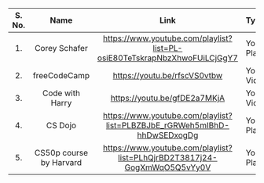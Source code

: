 
| S. No. 	| Name                 	| Link                                                	                      | Type            |
|:------:	|:--------------------:	|:---------------------------------------------------:	                      |:----------------|
| 1.     	| Corey Schafer     	  | https://www.youtube.com/playlist?list=PL-osiE80TeTskrapNbzXhwoFUiLCjGgY7  	| Youtube Playlist|
| 2.     	| freeCodeCamp        	| https://youtu.be/rfscVS0vtbw                                              	|  Youtube Video 	|
| 3.     	| Code with Harry       | https://youtu.be/gfDE2a7MKjA     	                                          |  Youtube Video 	|
| 4.     	| CS Dojo               | https://www.youtube.com/playlist?list=PLBZBJbE_rGRWeh5mIBhD-hhDwSEDxogDg    | Youtube Playlist|
| 5.     	|CS50p course by Harvard| https://www.youtube.com/playlist?list=PLhQjrBD2T3817j24-GogXmWqO5Q5vYy0V    | Youtube Playlist|
